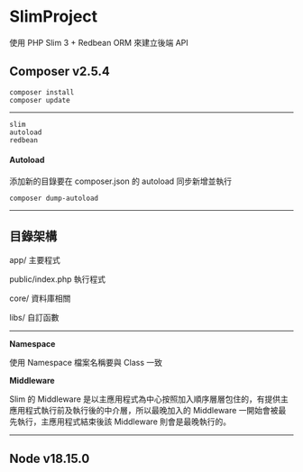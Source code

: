 # SlimProject

使用 PHP Slim 3 + Redbean ORM 來建立後端 API

## Composer v2.5.4
    composer install
    composer update
-----    
    slim
    autoload
    redbean

#### Autoload

添加新的目錄要在 composer.json 的 autoload 同步新增並執行

    composer dump-autoload

----

## 目錄架構

app/ 主要程式

public/index.php 執行程式

core/ 資料庫相關

libs/ 自訂函數

----

**Namespace**

使用 Namespace 檔案名稱要與 Class 一致

**Middleware**

Slim 的 Middleware 是以主應用程式為中心按照加入順序層層包住的，有提供主應用程式執行前及執行後的中介層，所以最晚加入的 Middleware 一開始會被最先執行，主應用程式結束後該 Middleware 則會是最晚執行的。

----
## Node v18.15.0